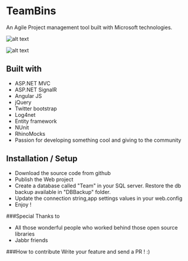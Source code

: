 TeamBins
========

An Agile Project management tool built with Microsoft technologies.


![alt text](https://f.cloud.github.com/assets/144469/2100571/faf145c4-8f49-11e3-8125-b781b5d4c52f.png "Issue listing")

![alt text](https://f.cloud.github.com/assets/144469/2100576/0584619c-8f4a-11e3-8c67-48ae551f7e32.png "Issue details")

Built with
-----------

* ASP.NET MVC
* ASP.NET SignalR
* Angular JS
* jQuery
* Twitter bootstrap
* Log4net
* Entity framework 
* NUnit
* RhinoMocks
* Passion for developing something cool and giving to the community


Installation / Setup
--------------
+ Download the source code from github
+ Publish the Web project
+ Create a database called "Team" in your SQL server. Restore the db backup available in "DBBackup" folder.
+ Update the connection string,app settings values in your web.config
+ Enjoy !

###Special Thanks to
* All those wonderful people who worked behind those open source libraries 
* Jabbr friends

###How to contribute
Write your feature and send a PR ! :)



    